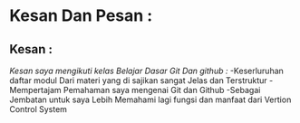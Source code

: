 Kesan Dan Pesan :
==
Kesan :
--
<i>Kesan saya mengikuti kelas Belajar Dasar Git Dan github :</i>
-Keserluruhan daftar modul Dari materi yang di sajikan sangat Jelas dan Terstruktur 
-Mempertajam Pemahaman saya mengenai Git dan Github
-Sebagai Jembatan untuk saya Lebih Memahami lagi fungsi dan manfaat dari Vertion Control System

